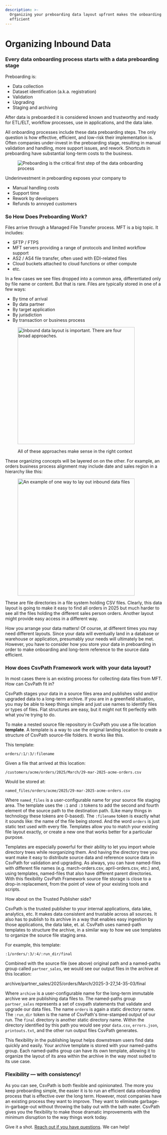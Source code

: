 ```yaml
---
description: >-
  Organizing your preboarding data layout upfront makes the onboarding process
  efficient
---
```


# Organizing Inbound Data

### Every data onboarding process starts with a data preboarding stage

Preboarding is:&#x20;

* Data collection
* Dataset identification (a.k.a. registration)
* Validation
* Upgrading
* Staging and archiving

After data is preboarded it is considered known and trustworthy and ready for ETL/ELT, workflow processes, use in applications, and the data lake.&#x20;

All onboarding processes include these data preboarding steps. The only question is how effective, efficient, and low-risk their implementation is. Often companies under-invest in the preboarding stage, resulting in manual validation and handling, more support issues, and rework. Shortcuts in preboarding have substantial long-term costs to the business.

<figure><img src=".gitbook/assets/Screenshot 2025-03-27 at 11.26.05 AM.png" alt="Preboarding is the critical first step of the data onboarding process"><figcaption></figcaption></figure>

Underinvestment in preboarding exposes your company to&#x20;

* Manual handling costs
* Support time
* Rework by developers
* Refunds to annoyed customers

### So How Does Preboarding Work?

Files arrive through a Managed File Transfer process. MFT is a big topic. It includes:&#x20;

* SFTP / FTPS
* MFT servers providing a range of protocols and limited workflow support
* AS2 / AS4 file transfer, often used with EDI-related files
* Cloud buckets attached to cloud functions or other compute&#x20;
* etc.

In a few cases we see files dropped into a common area, differentiated only by file name or content. But that is rare. Files are typically stored in one of a few ways:

* By time of arrival
* By data partner
* By target application
* By jurisdiction
* By transaction or business process

<figure><img src=".gitbook/assets/Screenshot 2025-03-27 at 11.48.01 AM.png" alt="Inbound data layout is important. There are four broad approaches." width="375"><figcaption><p>All of these approaches make sense in the right context</p></figcaption></figure>

These organizing concepts will be layered on on the other. For example, an orders business process alignment may include date and sales region in a hierarchy like this:

<figure><img src=".gitbook/assets/Screenshot 2025-03-27 at 11.57.09 AM.png" alt="An example of one way to lay out inbound data files" width="375"><figcaption></figcaption></figure>

These are file directories in a file system holding CSV files. Clearly, this data layout is going to make it easy to find all orders in 2025 but much harder to see all the files holding the different sales person orders. Another layout might provide easy access in a different way.

How you arrange your data matters! Of course, at different times you may need different layouts. Since your data will eventually land in a database or warehouse or application, presumably your needs will ultimately be met. However, you have to consider how you store your data in preboarding in order to make onboarding and long-term reference to the source data efficient.

### How does CsvPath Framework work with your data layout?

In most cases there is an existing process for collecting data files from MFT. How can CsvPath fit in?&#x20;

CsvPath stages your data in a source files area and publishes valid and/or upgraded data to a long-term archive. If you are in a greenfield situation, you may be able to keep things simple and just use names to identify files or types of files. Flat structures are easy, but it might not fit perfectly with what you're trying to do.

To make a nested source file repository in CsvPath you use a file location **template**. A template is a way to use the original landing location to create a structure of CsvPath source-file folders.  It works like this.

This template:&#x20;

```
orders/:1/:3/:filename
```

Given a file that arrived at this location:

```
/customers/acme/orders/2025/March/29-mar-2025-acme-orders.csv
```

Would be stored at:

```
named_files/orders/acme/2025/29-mar-2025-acme-orders.csv
```

Where `named_files` is a user-configurable name for your source file staging area. The template uses the `:1` and `:3` tokens to add the second and fourth element of the source path to the destination path. (Like many things in technology these tokens are 0-based). The `:filename` token is exactly what it sounds like: the name of the file being stored. And the word `orders` is just static text used with every file. Templates allow you to match your existing file layout exactly, or create a new one that works better for a particular purpose.

Templates are especially powerful for their ability to let you import whole directory trees while reorganizing them. And having the directory tree you want make it easy to distribute source data and reference source data in CsvPath for validation and upgrading. As always, you can have named-files with different file names (e.g. march-orders.csv, april-orders.csv, etc.) and, using templates, named-files that also have different parent directories. With this flexibility CsvPath Framework source file storage is close to a drop-in replacement, from the point of view of your existing tools and scripts.

How about on the Trusted Publisher side?

CsvPath is the trusted publisher to your internal applications, data lake, analytics, etc. It makes data consistent and trustable across all sources. It also has to publish to its archive in a way that enables easy ingestion by those applications, the data lake, et. al.  CsvPath uses named-path templates to structure the archive, in a similar way to how we use templates to organize the source file staging area.

For example, this template:

```
:1/orders/:3/:4/:run_dir/final
```

Combined with the source file (see above) original path and a named-paths group called `partner_sales`, we would see our output files in the archive at this location:

archive/partner\_sales/2025/orders/March/2025-3-27\_14-35-03/final&#x20;

Where `archive` is a user-configurable name for the long-term immutable archive we are publishing data files to. The named-paths group `partner_sales` represents a set of csvpath statements that validate and upgrade our data files. The name `orders` is again a static directory name. The `:run_dir` token is the name of CsvPath's time-stamped output of our run. The `final` directory is another static directory name. Within the directory identified by this path you would see your `data.csv`, `errors.json`, `printouts.txt`, and the other run output files CsvPath generates.

This flexibility in the publishing layout helps downstream users find data quickly and easily. Your archive template is stored with your named-paths group. Each named-paths group can have its own template, allowing it to organize the layout of its area within the archive in the way most suited to its use case.&#x20;

### Flexibility — with consistency!

As you can see, CsvPath is both flexible and opinionated. The more you keep preboarding simple, the easier it is to run an efficient data onboarding process that is effective over the long term. However, most companies have an existing process they want to improve. They want to eliminate garbage-in-garbage-out without throwing the baby out with the bath water. CsvPath gives you the flexibility to make those dramatic improvements with the minimum disruption to the way things work today.

Give it a shot. [Reach out if you have questions](getting-started/a-helping-hand.md). We can help!


